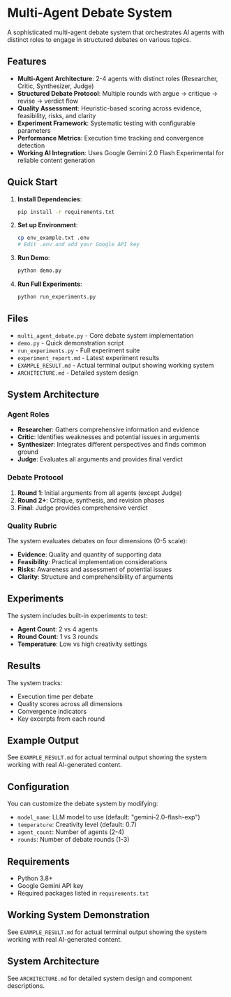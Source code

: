 # Multi-Agent Debate System

A sophisticated multi-agent debate system that orchestrates AI agents with distinct roles to engage in structured debates on various topics.

## Features

- **Multi-Agent Architecture**: 2-4 agents with distinct roles (Researcher, Critic, Synthesizer, Judge)
- **Structured Debate Protocol**: Multiple rounds with argue → critique → revise → verdict flow
- **Quality Assessment**: Heuristic-based scoring across evidence, feasibility, risks, and clarity
- **Experiment Framework**: Systematic testing with configurable parameters
- **Performance Metrics**: Execution time tracking and convergence detection
- **Working AI Integration**: Uses Google Gemini 2.0 Flash Experimental for reliable content generation

## Quick Start

1. **Install Dependencies**:
   ```bash
   pip install -r requirements.txt
   ```

2. **Set up Environment**:
   ```bash
   cp env_example.txt .env
   # Edit .env and add your Google API key
   ```

3. **Run Demo**:
   ```bash
   python demo.py
   ```

4. **Run Full Experiments**:
   ```bash
   python run_experiments.py
   ```

## Files

- `multi_agent_debate.py` - Core debate system implementation
- `demo.py` - Quick demonstration script
- `run_experiments.py` - Full experiment suite
- `experiment_report.md` - Latest experiment results
- `EXAMPLE_RESULT.md` - Actual terminal output showing working system
- `ARCHITECTURE.md` - Detailed system design

## System Architecture

### Agent Roles

- **Researcher**: Gathers comprehensive information and evidence
- **Critic**: Identifies weaknesses and potential issues in arguments  
- **Synthesizer**: Integrates different perspectives and finds common ground
- **Judge**: Evaluates all arguments and provides final verdict

### Debate Protocol

1. **Round 1**: Initial arguments from all agents (except Judge)
2. **Round 2+**: Critique, synthesis, and revision phases
3. **Final**: Judge provides comprehensive verdict

### Quality Rubric

The system evaluates debates on four dimensions (0-5 scale):
- **Evidence**: Quality and quantity of supporting data
- **Feasibility**: Practical implementation considerations
- **Risks**: Awareness and assessment of potential issues
- **Clarity**: Structure and comprehensibility of arguments

## Experiments

The system includes built-in experiments to test:

- **Agent Count**: 2 vs 4 agents
- **Round Count**: 1 vs 3 rounds
- **Temperature**: Low vs high creativity settings

## Results

The system tracks:
- Execution time per debate
- Quality scores across all dimensions
- Convergence indicators
- Key excerpts from each round

## Example Output

See `EXAMPLE_RESULT.md` for actual terminal output showing the system working with real AI-generated content.

## Configuration

You can customize the debate system by modifying:

- `model_name`: LLM model to use (default: "gemini-2.0-flash-exp")
- `temperature`: Creativity level (default: 0.7)
- `agent_count`: Number of agents (2-4)
- `rounds`: Number of debate rounds (1-3)

## Requirements

- Python 3.8+
- Google Gemini API key
- Required packages listed in `requirements.txt`

## Working System Demonstration

See `EXAMPLE_RESULT.md` for actual terminal output showing the system working with real AI-generated content.

## System Architecture

See `ARCHITECTURE.md` for detailed system design and component descriptions.